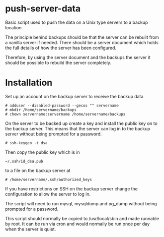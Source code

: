 push-server-data
================

Basic script used to push the data on a Unix type servers to a backup location.

The principle behind backups should be that the server can be rebuilt from a vanilla server if needed.  There should be a server document which holds the full details of how the server has been configured.

Therefore, by using the server document and the backups the server it should be possible to rebuild the server completely.

Installation
============

Set up an account on the backup server to receive the backup data.

```
# adduser --disabled-password --gecos "" servername
# mkdir /home/servername/backups
# chown servername:servername /home/servername/backups
```

On the server to be backed up create a key and install the public key on to the backup server.  This means that the server can log in to the backup server without being prompted for a password.

```
# ssh-keygen -t dsa
```

Then copy the public key which is in
```
~/.ssh/id_dsa.pub
```
to a file on the backup server at

```
# /home/servername/.ssh/authorized_keys

```

If you have restrictions on SSH on the backup server change the configuration to allow the server to log in.

The script will need to run mysql, mysqldump and pg_dump without being prompted for a password.

This script should normally be copied to /usr/local/sbin and made runnable by root.  It can be run via cron and would normally be run once per day when the server is quiet.


